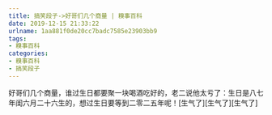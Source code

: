 ```yaml
---
title: 搞笑段子->好哥们几个商量 | 糗事百科
date: 2019-12-15 21:33:22
urlname: 1aa881f0de20cc7badc7585e23903bb9
tags: 
- 糗事百科
categories:
- 糗事百科
- 搞笑段子
---
```

好哥们几个商量，谁过生日都要聚一块喝酒吃好的，老二说他太亏了：生日是八七年闺六月二十六生的，想过生日要等到二零二五年呢！[生气了][生气了][生气了]



